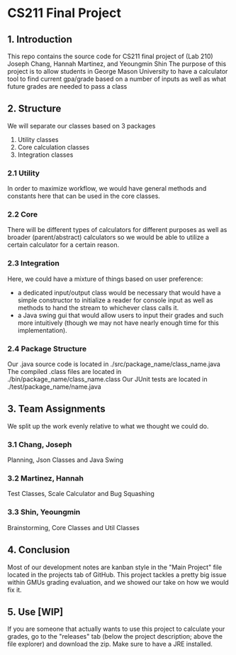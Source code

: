 # CS211 Final Project

## 1. Introduction
This repo contains the source code for CS211 final project of (Lab 210) Joseph Chang, Hannah Martinez, and Yeoungmin Shin
The purpose of this project is to allow students in George Mason University to have a calculator tool to find current gpa/grade based on a number of inputs as well as what future grades are needed to pass a class


## 2. Structure
We will separate our classes based on 3 packages
1. Utility classes
2. Core calculation classes
3. Integration classes

### 2.1 Utility
In order to maximize workflow, we would have general methods and constants here that can be used in the core classes.
### 2.2 Core
There will be different types of calculators for different purposes as well as broader (parent/abstract) calculators so we would be able to utilize a certain calculator for a certain reason.
### 2.3 Integration
Here, we could have a mixture of things based on user preference:
- a dedicated input/output class would be necessary that would have a simple constructor to initialize a reader for console input as well as methods to hand the stream to whichever class calls it.
- a Java swing gui that would allow users to input their grades and such more intuitively (though we may not have nearly enough time for this implementation).

### 2.4 Package Structure
Our .java source code is located in ./src/package_name/class_name.java
The compiled .class files are located in ./bin/package_name/class_name.class
Our JUnit tests are located in ./test/package_name/name.java


## 3. Team Assignments
We split up the work evenly relative to what we thought we could do.

### 3.1 Chang, Joseph
Planning, Json Classes and Java Swing
### 3.2 Martinez, Hannah
Test Classes, Scale Calculator and Bug Squashing
### 3.3 Shin, Yeoungmin
Brainstorming, Core Classes and Util Classes


## 4. Conclusion
Most of our development notes are kanban style in the "Main Project" file located in the projects tab of GitHub.
This project tackles a pretty big issue within GMUs grading evaluation, and we showed our take on how we would fix it.

## 5. Use [WIP]
If you are someone that actually wants to use this project to calculate your grades, go to the "releases" tab (below the project description; above the file explorer) and download the zip. Make sure to have a JRE installed.
